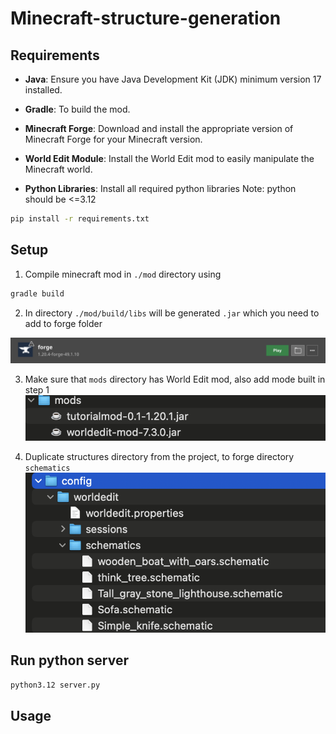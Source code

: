 # Minecraft-structure-generation

## Requirements

- **Java**: Ensure you have Java Development Kit (JDK) minimum version 17 installed.

- **Gradle**: To build the mod.

- **Minecraft Forge**: Download and install the appropriate version of Minecraft Forge for your Minecraft version.

- **World Edit Module**: Install the World Edit mod to easily manipulate the Minecraft world.

- **Python Libraries**: Install all required python libraries
Note: python should be <=3.12

```bash
pip install -r requirements.txt
```


## Setup

1) Compile minecraft mod in `./mod` directory using

```bash
gradle build
```

2) In directory `./mod/build/libs` will be generated `.jar` which you need to add to forge folder

![Image 1](images/1.png)

3) Make sure that `mods` directory has World Edit mod, also add mode built in step 1
![Image 2](images/2.png)

4) Duplicate structures directory from the project, to forge directory `schematics`
![Image 3](images/3.png)


## Run python server

```bash
python3.12 server.py
```

## Usage